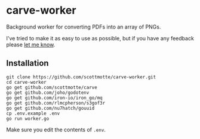 # carve-worker

Background worker for converting PDFs into an array of PNGs.

I've tried to make it as easy to use as possible, but if you have any feedback please [let me know](mailto:scott@scottmotte.com).

## Installation

```
git clone https://github.com/scottmotte/carve-worker.git
cd carve-worker
go get github.com/scottmotte/carve
go get github.com/joho/godotenv
go get github.com/iron-io/iron_go/mq
go get github.com/rlmcpherson/s3gof3r
go get github.com/nu7hatch/gouuid
cp .env.example .env
go run worker.go
```

Make sure you edit the contents of `.env`.


